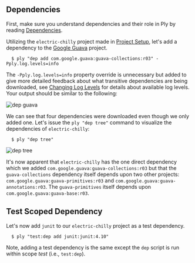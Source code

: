 Dependencies
-------------

First, make sure you understand dependencies and their role in Ply by reading [Dependencies](Dependencies.md).

Utilizing the `electric-chilly` project made in [Project Setup](ProjectSetup.md), let's add a dependency to the [Google Guava](http://code.google.com/p/guava-libraries/) project.

      $ ply "dep add com.google.guava:guava-collections:r03" -Pply.log.levels=info

The `-Pply.log.levels=info` property override is unnecessary but added to give more detailed feedback about what transitive dependencies are being downloaded, see [Changing Log Levels](Logging.md) for details about available log levels.  Your output should be similar to the following:

![dep guava](https://github.com/blangel/ply/raw/master/docs/imgs/ply-dep-guava.png "dep guava")

We can see that four dependencies were downloaded even though we only added one.  Let's issue the `ply "dep tree"` command to visualize the dependencies of `electric-chilly`:

      $ ply "dep tree"

![dep tree](https://github.com/blangel/ply/raw/master/docs/imgs/ply-dep-tree.png "dep tree")

It's now apparent that `electric-chilly` has the one direct dependency which we added `com.google.guava:guava-collections:r03` but that the `guava-collections` dependency itself depends upon two other projects: `com.google.guava:guava-primitives:r03` and `com.google.guava:guava-annotations:r03`.  The `guava-primitives` itself depends upon `com.google.guava:guava-base:r03`.

Test Scoped Dependency
---------------------

Let's now add `junit` to our `electric-chilly` project as a test dependency.

      $ ply "test:dep add junit:junit:4.10"

Note, adding a test dependency is the same except the `dep` script is run within scope _test_ (i.e., `test:dep`).